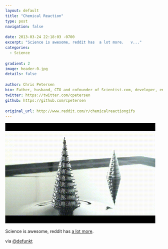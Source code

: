 ```yaml
---
layout: default
title: "Chemical Reaction"
type: post
navigation: false

date: 2013-03-24 22:18:03 -0700
excerpt: "Science is awesome, reddit has  a lot more.   v..."
categories:
  - Science

gradient: 2
image: header-0.jpg
details: false

author: Chris Petersen
bio: Father, husband, CTO and cofounder of Scientist.com, developer, entrepreneur and technologist.
twitter: https://twitter.com/cpetersen
github: https://github.com/cpetersen

original_url: http://www.reddit.com/r/chemicalreactiongifs
---
```





 ![U0CeYri.gif](/assets/import/65ddd48011ba128d042aa4b69a4ba1d5.gif) 

 Science is awesome, reddit has  [a lot more](http://www.reddit.com/r/chemicalreactiongifs).

 via  [@defunkt](https://twitter.com/defunkt/status/315130872389058560)  

